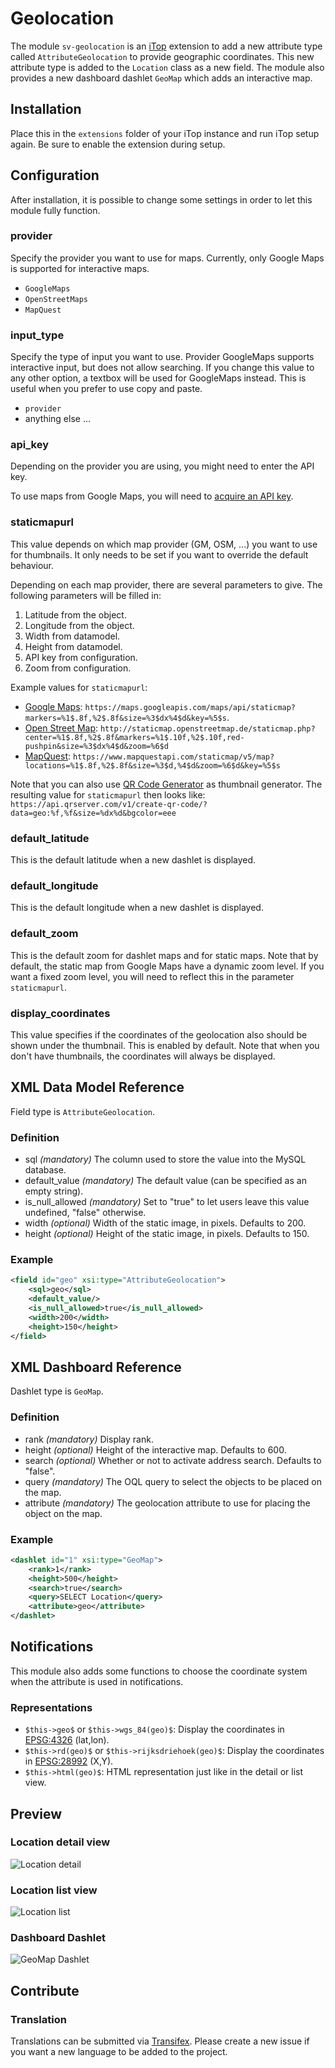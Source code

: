 # Geolocation

The module `sv-geolocation` is an [iTop](https://www.combodo.com/itop-193) extension to add a new attribute type called `AttributeGeolocation` to provide geographic coordinates.
This new attribute type is added to the `Location` class as a new field.
The module also provides a new dashboard dashlet `GeoMap` which adds an interactive map.

## Installation

Place this in the `extensions` folder of your iTop instance and run iTop setup again.
Be sure to enable the extension during setup.

## Configuration

After installation, it is possible to change some settings in order to let this module fully function.

### provider

Specify the provider you want to use for maps.
Currently, only Google Maps is supported for interactive maps.

* `GoogleMaps`
* `OpenStreetMaps`
* `MapQuest`

### input_type

Specify the type of input you want to use.
Provider GoogleMaps supports interactive input, but does not allow searching.
If you change this value to any other option, a textbox will be used for GoogleMaps instead. This is useful when you prefer to use copy and paste.

* `provider`
* anything else ...

### api_key

Depending on the provider you are using, you might need to enter the API key.

To use maps from Google Maps, you will need to [acquire an API key](https://developers.google.com/maps/documentation/javascript/get-api-key).

### staticmapurl

This value depends on which map provider (GM, OSM, ...) you want to use for thumbnails.
It only needs to be set if you want to override the default behaviour.

Depending on each map provider, there are several parameters to give.
The following parameters will be filled in:

1. Latitude from the object.
2. Longitude from the object.
3. Width from datamodel.
4. Height from datamodel.
5. API key from configuration.
6. Zoom from configuration.

Example values for `staticmapurl`:

* [Google Maps](https://developers.google.com/maps/documentation/static-maps/intro):
`https://maps.googleapis.com/maps/api/staticmap?markers=%1$.8f,%2$.8f&size=%3$dx%4$d&key=%5$s`.
* [Open Street Map](https://wiki.openstreetmap.org/wiki/StaticMapLite):
`http://staticmap.openstreetmap.de/staticmap.php?center=%1$.8f,%2$.8f&markers=%1$.10f,%2$.10f,red-pushpin&size=%3$dx%4$d&zoom=%6$d`
* [MapQuest](https://developer.mapquest.com/documentation/static-map-api/v5/):
`https://www.mapquestapi.com/staticmap/v5/map?locations=%1$.8f,%2$.8f&size=%3$d,%4$d&zoom=%6$d&key=%5$s`

Note that you can also use [QR Code Generator](http://goqr.me/api/doc/create-qr-code/) as thumbnail generator.
The resulting value for `staticmapurl` then looks like: `https://api.qrserver.com/v1/create-qr-code/?data=geo:%f,%f&size=%dx%d&bgcolor=eee`

### default_latitude

This is the default latitude when a new dashlet is displayed.

### default_longitude

This is the default longitude when a new dashlet is displayed.

### default_zoom

This is the default zoom for dashlet maps and for static maps.
Note that by default, the static map from Google Maps have a dynamic zoom level.
If you want a fixed zoom level, you will need to reflect this in the parameter `staticmapurl`.

### display_coordinates

This value specifies if the coordinates of the geolocation also should be shown under the thumbnail.
This is enabled by default.
Note that when you don't have thumbnails, the coordinates will always be displayed.

## XML Data Model Reference

Field type is `AttributeGeolocation`.

### Definition

* sql _(mandatory)_
The column used to store the value into the MySQL database.
* default_value _(mandatory)_
The default value (can be specified as an empty string).
* is_null_allowed _(mandatory)_
Set to "true" to let users leave this value undefined, "false" otherwise.
* width _(optional)_
Width of the static image, in pixels.
Defaults to 200.
* height _(optional)_
Height of the static image, in pixels.
Defaults to 150.

### Example

```xml
<field id="geo" xsi:type="AttributeGeolocation">
    <sql>geo</sql>
    <default_value/>
    <is_null_allowed>true</is_null_allowed>
    <width>200</width>
    <height>150</height>
</field>
```

## XML Dashboard Reference

Dashlet type is `GeoMap`.

### Definition

* rank _(mandatory)_
Display rank.
* height _(optional)_
Height of the interactive map.
Defaults to 600.
* search _(optional)_
Whether or not to activate address search.
Defaults to "false".
* query _(mandatory)_
The OQL query to select the objects to be placed on the map.
* attribute _(mandatory)_
The geolocation attribute to use for placing the object on the map.

### Example

```xml
<dashlet id="1" xsi:type="GeoMap">
    <rank>1</rank>
    <height>500</height>
    <search>true</search>
    <query>SELECT Location</query>
    <attribute>geo</attribute>
</dashlet>
```

## Notifications

This module also adds some functions to choose the coordinate system when the attribute is used in notifications.

### Representations

* `$this->geo$` or `$this->wgs_84(geo)$`: Display the coordinates in [EPSG:4326](https://epsg.io/4326) (lat,lon).
* `$this->rd(geo)$` or `$this->rijksdriehoek(geo)$`: Display the coordinates in [EPSG:28992](https://epsg.io/28992) (X,Y).
* `$this->html(geo)$`: HTML representation just like in the detail or list view.

## Preview

### Location detail view

![Location detail](images/preview-location-detail.png "Properties tab of location Paris from example data")

### Location list view

![Location list](images/preview-location-list.png "List view of locations from example data")

### Dashboard Dashlet

![GeoMap Dashlet](images/preview-dashlet.png "Dashlet with some example locations")

## Contribute

### Translation

Translations can be submitted via [Transifex](https://www.transifex.com/super-visions/sv-geolocation/).
Please create a new issue if you want a new language to be added to the project.
